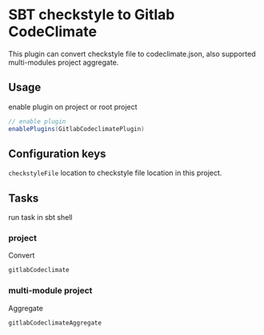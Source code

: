 # SBT checkstyle to Gitlab CodeClimate

This plugin can convert checkstyle file to codeclimate.json,
also supported multi-modules project aggregate. 

## Usage

enable plugin on project or root project

```sbt
// enable plugin
enablePlugins(GitlabCodeclimatePlugin)
```

## Configuration keys

`checkstyleFile` location to checkstyle file location in this project. 

## Tasks

run task in sbt shell

### project

Convert

```sbt
gitlabCodeclimate
```

### multi-module project

Aggregate

```sbt
gitlabCodeclimateAggregate
```

